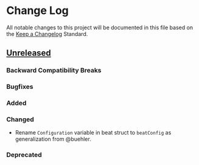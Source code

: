 # Change Log
All notable changes to this project will be documented in this file based on the
[Keep a Changelog](http://keepachangelog.com/) Standard.

## [Unreleased](...HEAD)

### Backward Compatibility Breaks

### Bugfixes

### Added

### Changed
- Rename `Configuration` variable in beat struct to `beatConfig` as generalization from @buehler.

### Deprecated
